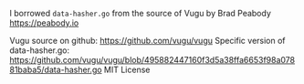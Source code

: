 I borrowed `data-hasher.go` from the source of Vugu by Brad Peabody https://peabody.io

Vugu source on github: https://github.com/vugu/vugu
Specific version of data-hasher.go: https://github.com/vugu/vugu/blob/495882447160f3d5a38ffa6653f98a07881baba5/data-hasher.go
MIT License
